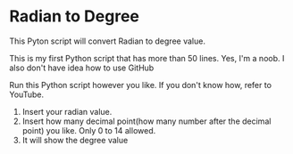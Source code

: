 # Radian to Degree
This Pyton script will convert Radian to degree value.

This is my first Python script that has more than 50 lines. Yes, I'm a noob. I also don't have idea how to use GitHub

Run this Python script however you like. If you don't know how, refer to YouTube.

1. Insert your radian value.
2. Insert how many decimal point(how many number after the decimal point) you like. Only 0 to 14 allowed.
3. It will show the degree value

